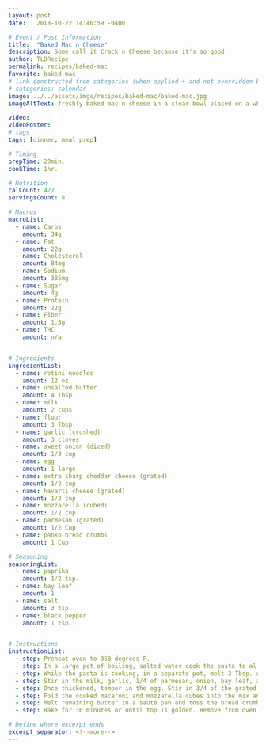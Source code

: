 ```yaml
---
layout: post
date:   2018-10-22 14:46:59 -0400

# Event / Post Information
title:  "Baked Mac n Cheese"
description: Some call it Crack n Cheese because it's so good.
author: TLDRecipe
permalink: recipes/baked-mac
favorite: baked-mac
# link constructed from categories (when applied + and not overridden by permalink)
# categories: calendar
image: ../../assets/imgs/recipes/baked-mac/baked-mac.jpg
imageAltText: freshly baked mac n cheese in a clear bowl placed on a white square plate

video:
videoPoster:
# tags
tags: [dinner, meal prep]

# Timing
prepTime: 20min.
cookTime: 1hr.

# Nutrition
calCount: 427
servingsCount: 8

# Macros
macroList:
  - name: Carbs
    amount: 34g
  - name: Fat
    amount: 22g
  - name: Cholesterol
    amount: 84mg
  - name: Sodium
    amount: 385mg
  - name: Sugar
    amount: 4g
  - name: Protein
    amount: 22g
  - name: Fiber
    amount: 1.5g
  - name: THC
    amount: n/a


# Ingredients
ingredientList:
  - name: rotini noodles
    amount: 12 oz.
  - name: unsalted butter
    amount: 4 Tbsp.
  - name: milk
    amount: 2 cups  
  - name: flour
    amount: 3 Tbsp.
  - name: garlic (crushed)
    amount: 3 cloves
  - name: sweet onion (diced)  
    amount: 1/3 cup
  - name: egg
    amount: 1 large
  - name: extra sharp cheddar cheese (grated)
    amount: 1/2 cup
  - name: havarti cheese (grated)
    amount: 1/2 cup
  - name: mozzarella (cubed)
    amount: 1/2 cup
  - name: parmesan (grated)
    amount: 1/2 Cup
  - name: panko bread crumbs
    amount: 1 Cup

# Seasoning
seasoningList:
  - name: paprika
    amount: 1/2 tsp.
  - name: bay leaf
    amount: 1
  - name: salt
    amount: 3 tsp.
  - name: black pepper
    amount: 1 tsp.


# Instructions
instructionList:
  - step: Preheat oven to 350 degrees F.
  - step: In a large pot of boiling, salted water cook the pasta to al dente.
  - step: While the pasta is cooking, in a separate pot, melt 3 Tbsp. of butter until most bubbles dissolve. On Medium heat, whisk in the flour while keep it moving for 2-3 minutes or until a smooth paste-like liquid forms.
  - step: Stir in the milk, garlic, 1/4 of parmesan, onion, bay leaf, and paprika. Simmer for about ten minutes or until thickened, stirring occasionally, then remove the bay leaf.
  - step: Once thickened, temper in the egg. Stir in 3/4 of the grated cheese (save the mozzarella for the next step) and add the salt and pepper. Mix until smooth.
  - step: Fold the cooked macaroni and mozzarella cubes into the mix and pour into a 2-quart casserole dish. Top with remaining cheese.
  - step: Melt remaining butter in a sauté pan and toss the bread crumbs to coat. Top the macaroni with the bread crumbs.
  - step: Bake for 30 minutes or until top is golden. Remove from oven and rest for 5-10 minutes before serving.

# Define where excerpt ends
excerpt_separator: <!--more-->
---
```

